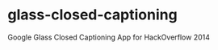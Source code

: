glass-closed-captioning
=======================

Google Glass Closed Captioning App for HackOverflow 2014
